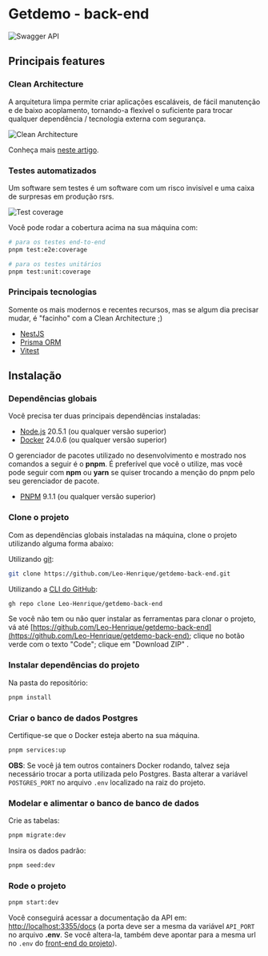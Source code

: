 # Getdemo - back-end

<img 
  src="https://github.com/user-attachments/assets/e5c4f8db-d1b6-4cea-9a23-0d57cda55f7a" 
  alt="Swagger API"
/>

## Principais features

### Clean Architecture

A arquitetura limpa permite criar aplicações escaláveis, de fácil manutenção e de baixo acoplamento, tornando-a flexível o suficiente para trocar qualquer dependência / tecnologia externa com segurança.

<img 
  src="https://blog.cleancoder.com/uncle-bob/images/2012-08-13-the-clean-architecture/CleanArchitecture.jpg" 
  alt="Clean Architecture"
/>

Conheça mais [neste artigo](https://www.google.com/search?sca_esv=f88deda7dad924b9&sca_upv=1&sxsrf=ADLYWIKoLAHiauWc_X12DqctRFVRsQBJwA:1724623986729&q=clean+architecture&source=lnms&fbs=AEQNm0AuaLfhdrtx2b9ODfK0pnmi046uB92frSWoVskpBryHTtShVNbk-60xlcGTvYzJ-DKSTGtJjS2FjB5pmTql0ubRQcrur8VCNRNtkKdC3ObBzICfUwtnkGFD9QVZoi0iQXdsSqprX3rB2jvlbbf98mKs6ZL1Tv7or85uFkdPRUK--s4IlIinsCUp_TlQqEB-xO_7leywOEmfx_o0Utxzk_SADRob7g&sa=X&ved=2ahUKEwi_luaAlZGIAxW6rJUCHZY5PFUQ0pQJegQIERAB&biw=1638&bih=934&dpr=1).

### Testes automatizados

Um software sem testes é um software com um risco invisível e uma caixa de surpresas em produção rsrs.

<img 
  src="https://github.com/user-attachments/assets/e2eb4b16-c61a-45ee-9bb8-c3905ba6f888" 
  alt="Test coverage"
/>

Você pode rodar a cobertura acima na sua máquina com:

```bash
# para os testes end-to-end
pnpm test:e2e:coverage

# para os testes unitários
pnpm test:unit:coverage
```

### Principais tecnologias

Somente os mais modernos e recentes recursos, mas se algum dia precisar mudar, é "facinho" com a Clean Architecture ;)

- [NestJS](https://nestjs.com/)
- [Prisma ORM](https://www.prisma.io/)
- [Vitest](https://vitest.dev/)

## Instalação

### Dependências globais

Você precisa ter duas principais dependências instaladas:

- [Node.js](https://nodejs.org/en/download/package-manager) 20.5.1 (ou qualquer versão superior)
- [Docker](https://www.docker.com/products/docker-desktop/) 24.0.6 (ou qualquer versão superior)

O gerenciador de pacotes utilizado no desenvolvimento e mostrado nos comandos a seguir é o **pnpm**. É preferível que você o utilize, mas você pode seguir com **npm** ou **yarn** se quiser trocando a menção do pnpm pelo seu gerenciador de pacote.

- [PNPM](https://pnpm.io/installation) 9.1.1 (ou qualquer versão superior)

### Clone o projeto

Com as dependências globais instaladas na máquina, clone o projeto utilizando alguma forma abaixo:

Utilizando [git](https://git-scm.com/downloads):

```bash
git clone https://github.com/Leo-Henrique/getdemo-back-end.git
```

Utilizando a [CLI do GitHub](https://cli.github.com/):

```bash
gh repo clone Leo-Henrique/getdemo-back-end
```

Se você não tem ou não quer instalar as ferramentas para clonar o projeto, vá até [https://github.com/Leo-Henrique/getdemo-back-end](https://github.com/Leo-Henrique/getdemo-back-end); clique no botão verde com o texto "Code"; clique em "Download ZIP" .

### Instalar dependências do projeto

Na pasta do repositório:

```bash
pnpm install
```

### Criar o banco de dados Postgres

Certifique-se que o Docker esteja aberto na sua máquina.

```bash
pnpm services:up
```

**OBS**: Se você já tem outros containers Docker rodando, talvez seja necessário trocar a porta utilizada pelo Postgres. Basta alterar a variável `POSTGRES_PORT` no arquivo `.env` localizado na raiz do projeto.

### Modelar e alimentar o banco de banco de dados

Crie as tabelas:

```bash
pnpm migrate:dev
```

Insira os dados padrão:

```bash
pnpm seed:dev
```

### Rode o projeto

```bash
pnpm start:dev
```

Você conseguirá acessar a documentação da API em: [http://localhost:3355/docs](http://localhost:3355/docs) (a porta deve ser a mesma da variável `API_PORT` no arquivo **.env**. Se você altera-la, também deve apontar para a mesma url no `.env` do [front-end do projeto](https://github.com/Leo-Henrique/get-demo-front-end)).
